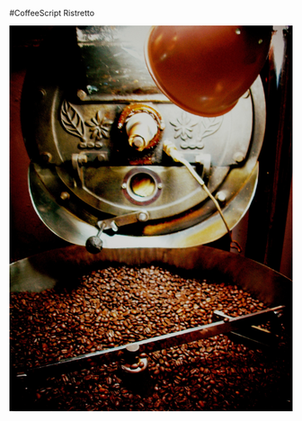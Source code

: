 
#CoffeeScript Ristretto

![The perfect Espresso Ristretto begins with the right beans, properly roasted. CoffeeScript Ristretto begins with functions, properly dissected.](images/leaf-roaster.jpg)